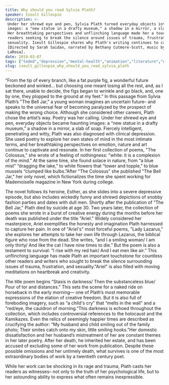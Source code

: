 ```yaml
---
title: Why should you read Sylvia Plath?
speaker: Iseult Gillespie
description: >-
 Under her shrewd eye and pen, Sylvia Plath turned everyday objects into haunting
 images: a "new statue in a drafty museum," a shadow in a mirror, a slab of soap.
 Her breathtaking perspectives and unflinching language made her a touchstone for
 readers seeking to break the silence around issues of trauma, frustration and
 sexuality. Iseult Gillespie shares why Plath's writing continues to captivate.
 [Directed by Sarah Saidan, narrated by Bethany Cutmore-Scott, music by Stephen
 LaRosa].
date: 2019-03-07
tags: ["teded","depression","mental-health","animation","literature","novel","poetry","culture","book","world-cultures","books"]
slug: iseult_gillespie_why_should_you_read_sylvia_plath
---
```


“From the tip of every branch, like a fat purple fig, a wonderful future beckoned and
winked… but choosing one meant losing all the rest, and, as I sat there, unable to
decide, the figs began to wrinkle and go black, and, one by one, they plopped to the
ground at my feet.” In this passage from Sylvia Plath’s "The Bell Jar," a young woman
imagines an uncertain future– and speaks to the universal fear of becoming paralyzed by
the prospect of making the wrong choice. Although she considered other careers, Plath
chose the artist’s way. Poetry was her calling. Under her shrewd eye and pen, everyday
objects became haunting images: a “new statue in a drafty museum,” a shadow in a mirror, a
slab of soap. Fiercely intelligent, penetrating and witty, Plath was also diagnosed with
clinical depression. She used poetry to explore her own states of mind in the most
intimate terms, and her breathtaking perspectives on emotion, nature and art continue to
captivate and resonate. In her first collection of poems, "The Colossus," she wrote of a
feeling of nothingness: "white: it is a complexion of the mind.” At the same time, she
found solace in nature, from “a blue mist” “dragging the lake,” to white flowers that
“tower and topple,” to blue mussels “clumped like bulbs.”After "The Colossus" she 
published "The Bell Jar," her only novel, which fictionalizes the time she spent working
for Mademoiselle magazine in New York during college.

The novel follows its heroine, Esther, as she slides into a severe depressive episode,
but also includes wickedly funny and shrewd depictions of snobby fashion parties and
dates with dull men. Shortly after the publication of "The Bell Jar," Plath died by
suicide at age 30. Two years later, the collection of poems she wrote in a burst of
creative energy during the months before her death was published under the title "Ariel."
Widely considered her masterpiece, Ariel exemplifies the honesty and imagination Plath
harnessed to capture her pain. In one of "Ariel's" most forceful poems, "Lady Lazarus," she
explores her attempts to take her own life through Lazarus, the biblical figure who rose 
from the dead. She writes, “and I a smiling woman/ I am only thirty/ And like the cat I
have nine times to die.” But the poem is also a testament to survival: “I rise with my
red hair/ And I eat men like air.” This unflinching language has made Plath an important
touchstone for countless other readers and writers who sought to break the silence
surrounding issues of trauma, frustration, and sexuality."Ariel" is also filled with
moving meditations on heartbreak and creativity.

The title poem begins “Stasis in darkness/ Then the substanceless blue/ Pour of tor and
distances.” This sets the scene for a naked ride on horseback in the early morning— one
of Plath’s most memorable expressions of the elation of creative freedom. But it is also
full of foreboding imagery, such as “a child's cry” that “melts in the wall” and a
“red/eye, the cauldron of morning.”This darkness is echoed throughout the collection,
which includes controversial references to the holocaust and the Kamikazes. Even the
relics of seemingly happier times are described as crucifying the author: “My husband and
child smiling out of the family photo; Their smiles catch onto my skin, little smiling
hooks.”Her domestic dissatisfaction and her husband’s mistreatment of her are constant
themes in her later poetry. After her death, he inherited her estate, and has been accused
of excluding some of her work from publication. Despite these possible omissions and her
untimely death, what survives is one of the most extraordinary bodies of work by a
twentieth century poet.

While her work can be shocking in its rage and trauma, Plath casts her readers as
witnesses– not only to the truth of her psychological life, but to her astounding ability
to express what often remains inexpressible.

<!--
ad_duration=0
event="TED-Ed"
external_start_time=0
intro_duration=0
is_subtitle_required="False"
is_talk_featured="False"
language="en"
language_swap="False"
native_language="en"
number_of_related_talks=6
number_of_speakers=1
number_of_subtitled_videos=0
number_of_tags=11
number_of_talk_download_languages=21
number_of_talk_more_resources=0
number_of_talk_recommendations=0
number_of_talks_take_actions=0
post_ad_duration=0
published_timestamp="2019-03-07 18:59:04"
recording_date="2019-03-07"
speaker_is_published=0
speaker_name="Iseult Gillespie"
talk_name="Why should you read Sylvia Plath?"
talks_tags=["teded","depression","mental-health","animation","literature","novel","poetry","culture","book","world-cultures","books"]
url_photo_talk="https://s3.amazonaws.com/talkstar-photos/uploads/532e0067-a3bb-4197-8f70-fc9c2c95dcbe/sylvia_plath_textless.jpg"
url_webpage="https://www.ted.com/talks/iseult_gillespie_why_should_you_read_sylvia_plath"
video_type_name="TED-Ed Original"
-->
